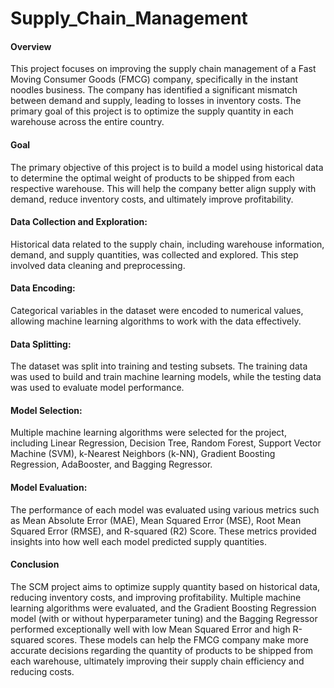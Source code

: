 # Supply_Chain_Management


#### Overview
This project focuses on improving the supply chain management of a Fast Moving Consumer Goods (FMCG) company, specifically in the instant noodles business. The company has identified a significant mismatch between demand and supply, leading to losses in inventory costs. The primary goal of this project is to optimize the supply quantity in each warehouse across the entire country.

#### Goal
The primary objective of this project is to build a model using historical data to determine the optimal weight of products to be shipped from each respective warehouse. This will help the company better align supply with demand, reduce inventory costs, and ultimately improve profitability.

#### Data Collection and Exploration:

Historical data related to the supply chain, including warehouse information, demand, and supply quantities, was collected and explored. This step involved data cleaning and preprocessing.

#### Data Encoding:

Categorical variables in the dataset were encoded to numerical values, allowing machine learning algorithms to work with the data effectively.

#### Data Splitting:

The dataset was split into training and testing subsets. The training data was used to build and train machine learning models, while the testing data was used to evaluate model performance.

#### Model Selection:

Multiple machine learning algorithms were selected for the project, including Linear Regression, Decision Tree, Random Forest, Support Vector Machine (SVM), k-Nearest Neighbors (k-NN), Gradient Boosting Regression, AdaBooster, and Bagging Regressor.

#### Model Evaluation:

The performance of each model was evaluated using various metrics such as Mean Absolute Error (MAE), Mean Squared Error (MSE), Root Mean Squared Error (RMSE), and R-squared (R2) Score. These metrics provided insights into how well each model predicted supply quantities.


#### Conclusion
The SCM project aims to optimize supply quantity based on historical data, reducing inventory costs, and improving profitability.
Multiple machine learning algorithms were evaluated, and the Gradient Boosting Regression model (with or without hyperparameter tuning) and the Bagging Regressor performed exceptionally well with low Mean Squared Error and high R-squared scores.
These models can help the FMCG company make more accurate decisions regarding the quantity of products to be shipped from each warehouse, ultimately improving their supply chain efficiency and reducing costs.

